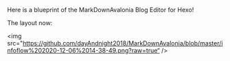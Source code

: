 Here is a blueprint of the MarkDownAvalonia Blog Editor for Hexo!

The layout now:

<img src="https://github.com/dayAndnight2018/MarkDownAvalonia/blob/master/infoflow%202020-12-06%2014-38-49.png?raw=true“ />

